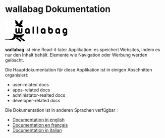 wallabag Dokumentation
======================

![wallabag Logo](../img/wallabag.png)

**wallabag** ist eine Read-it-later Applikation: es speichert Websites,
indem es nur den Inhalt behält. Elemente wie Navigation oder Werbung
werden gelöscht.

Die Hauptdokumentation für diese Applikation ist in einigen Abschnitten
organisiert:

-   user-related docs
-   apps-related docs
-   administator-realted docs
-   developer-related docs

Die Dokumentation ist in anderen Sprachen verfügbar :

-   [Documentation in english](https://doc.wallabag.org/en/)
-   [Documentation en français](https://doc.wallabag.org/fr/)
-   [Documentation in italian](https://doc.wallabag.org/it/)
